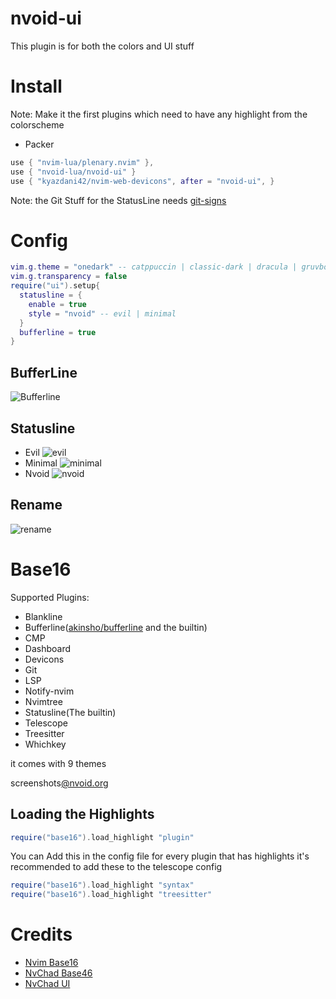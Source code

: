 # nvoid-ui
This plugin is for both the colors and UI stuff

# Install
Note: Make it the first plugins which need to have any highlight from the colorscheme
- Packer
```lua
use { "nvim-lua/plenary.nvim" },
use { "nvoid-lua/nvoid-ui" }
use { "kyazdani42/nvim-web-devicons", after = "nvoid-ui", }
```
Note: the Git Stuff for the StatusLine needs [git-signs](https://github.com/lewis6991/gitsigns.nvim)

# Config
```lua
vim.g.theme = "onedark" -- catppuccin | classic-dark | dracula | gruvbox | nord | solarized | tokyodark | uwu
vim.g.transparency = false
require("ui").setup{
  statusline = {
    enable = true
    style = "nvoid" -- evil | minimal
  }
  bufferline = true
}
```

## BufferLine
![Bufferline](https://user-images.githubusercontent.com/94284073/184544887-77fc69b2-301c-4e48-b3b6-3c5df2120ee6.png)

## Statusline
- Evil
![evil](https://user-images.githubusercontent.com/94284073/184544898-794d8781-0ff8-4e8f-b05d-b5f163f12af8.png)
- Minimal
![minimal](https://user-images.githubusercontent.com/94284073/184544903-17ab3e25-1c2c-4dc2-8fd8-93018b3e26d6.png)
- Nvoid
![nvoid](https://user-images.githubusercontent.com/94284073/184544905-f4da23d6-9e3e-4e5b-b405-7d24c91f18c0.png)

## Rename
![rename](https://user-images.githubusercontent.com/94284073/184544992-27ba12fd-c148-4981-88ab-2a3c6118c5c4.png)


# Base16
Supported Plugins:
- Blankline
- Bufferline([akinsho/bufferline](https://github.com/akinsho/bufferline.nvim) and the builtin)
- CMP
- Dashboard
- Devicons
- Git
- LSP
- Notify-nvim
- Nvimtree
- Statusline(The builtin)
- Telescope
- Treesitter
- Whichkey

it comes with 9 themes

screenshots[@nvoid.org](https://nvoid.org/features/01-ui.html#colorschemes)

## Loading the Highlights
```lua
require("base16").load_highlight "plugin"
```
You can Add this in the config file for every plugin that has highlights
it's recommended to add these to the telescope config
```lua
require("base16").load_highlight "syntax"
require("base16").load_highlight "treesitter"
```

# Credits
- [Nvim Base16](https://github.com/norcalli/nvim-base16.lua)
- [NvChad Base46](https://github.com/NvChad/base46)
- [NvChad UI](https://github.com/NvChad/ui)
